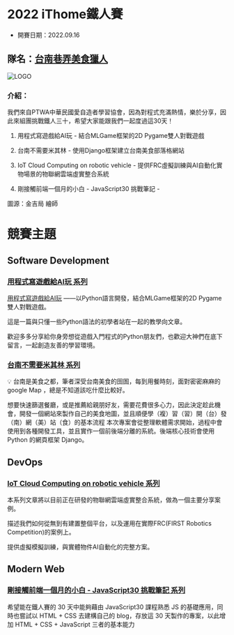 # 2022 iThome鐵人賽

- 開賽日期：2022.09.16

## 隊名：[台南巷弄美食獵人](https://ithelp.ithome.com.tw/2022ironman/signup/team/256)
![LOGO](https://raw.githubusercontent.com/Jesse-Jumbo/GameFramework/tree/main/Iron_article_2022/image/iconv2.png)

### 介紹：

我們來自PTWA中華民國愛自造者學習協會，因為對程式充滿熱情，樂於分享，因此來組團挑戰鐵人三十，希望大家能跟我們一起度過這30天！

1. 用程式寫遊戲給AI玩 - 結合MLGame框架的2D Pygame雙人對戰遊戲

2. 台南不需要米其林 - 使用Django框架建立台南美食部落格網站

3. IoT Cloud Computing on robotic vehicle - 提供FRC虛擬訓練與AI自動化實物場景的物聯網雲端虛實整合系統

4. 剛接觸前端一個月的小白 - JavaScript30 挑戰筆記 -

圖源：金吉局 繪師

# 競賽主題
##  Software Development
### [用程式寫遊戲給AI玩 系列](https://ithelp.ithome.com.tw/users/20151585/ironman/5325)
[用程式寫遊戲給AI玩](https://github.com/Jesse-Jumbo/GameFramework/tree/main) ——以Python語言開發，結合MLGame框架的2D Pygame雙人對戰遊戲。

這是一篇與只懂一些Python語法的初學者站在一起的教學向文章。

歡迎多多分享給你身旁想從遊戲入門程式的Python朋友們，也歡迎大神們在底下留言，一起創造友善的學習環境。

### [台南不需要米其林 系列](https://ithelp.ithome.com.tw/users/20152178/ironman/5584)
💡 台南是美食之都，筆者深受台南美食的囹圄，每到用餐時刻，面對密密麻麻的google Map ，總是不知道該吃什麼比較好。

想要快速篩選餐廳，或是推薦給親朋好友，需要花費很多心力，因此決定趁此機會，開發一個網站來製作自己的美食地圖，並且順便學（複）習（習）開（台）發（南）網（美）站（食）的基本流程
本次專案會從整理軟體需求開始，過程中會使用到各種開發工具，並且實作一個前後端分離的系統。後端核心技術會使用Python 的網頁框架 Django。


##  DevOps
### [IoT Cloud Computing on robotic vehicle 系列](https://ithelp.ithome.com.tw/users/20005722/ironman/5324)
本系列文章將以目前正在研發的物聯網雲端虛實整合系統，做為一個主要分享案例。

描述我們如何從無到有建置整個平台，以及運用在實際FRC(FIRST Robotics Competition)的案例上。

提供虛擬模擬訓練，與實體物件AI自動化的完整方案。

##  Modern Web
### [剛接觸前端一個月的小白 - JavaScript30 挑戰筆記 系列](https://ithelp.ithome.com.tw/users/20151586/ironman/5623)
希望能在鐵人賽的 30 天中能夠藉由 JavaScript30 課程熟悉 JS 的基礎應用，同時也嘗試以 HTML + CSS 去建構自己的 blog，存放這 30 天製作的專案，以此增加 HTML + CSS + JavaScript 三者的基本能力
